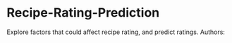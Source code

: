 # Recipe-Rating-Prediction
Explore factors that could affect recipe rating, and predict ratings.
Authors:
